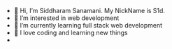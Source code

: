 - 👋 Hi, I’m Siddharam Sanamani. My NickName is S1d.
- 👀 I’m interested in web development 
- 🌱 I’m currently learning full stack web development 
- 💞️ I love coding and learning new things 
- 
  


